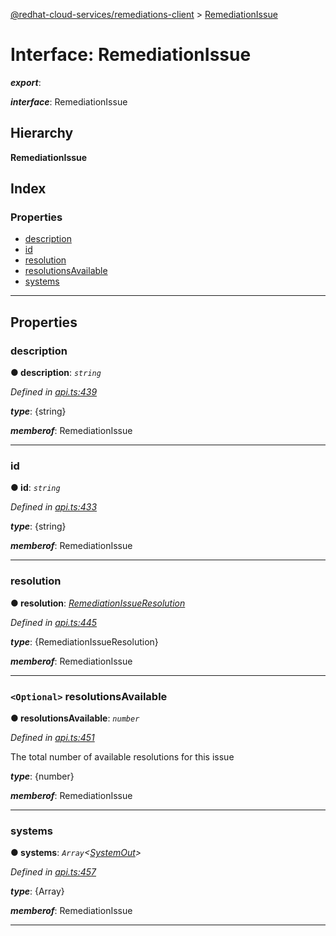 [@redhat-cloud-services/remediations-client](../README.md) > [RemediationIssue](../interfaces/remediationissue.md)

# Interface: RemediationIssue

*__export__*: 

*__interface__*: RemediationIssue

## Hierarchy

**RemediationIssue**

## Index

### Properties

* [description](remediationissue.md#description)
* [id](remediationissue.md#id)
* [resolution](remediationissue.md#resolution)
* [resolutionsAvailable](remediationissue.md#resolutionsavailable)
* [systems](remediationissue.md#systems)

---

## Properties

<a id="description"></a>

###  description

**● description**: *`string`*

*Defined in [api.ts:439](https://github.com/RedHatInsights/javascript-clients/blob/master/packages/remediations/api.ts#L439)*

*__type__*: {string}

*__memberof__*: RemediationIssue

___
<a id="id"></a>

###  id

**● id**: *`string`*

*Defined in [api.ts:433](https://github.com/RedHatInsights/javascript-clients/blob/master/packages/remediations/api.ts#L433)*

*__type__*: {string}

*__memberof__*: RemediationIssue

___
<a id="resolution"></a>

###  resolution

**● resolution**: *[RemediationIssueResolution](remediationissueresolution.md)*

*Defined in [api.ts:445](https://github.com/RedHatInsights/javascript-clients/blob/master/packages/remediations/api.ts#L445)*

*__type__*: {RemediationIssueResolution}

*__memberof__*: RemediationIssue

___
<a id="resolutionsavailable"></a>

### `<Optional>` resolutionsAvailable

**● resolutionsAvailable**: *`number`*

*Defined in [api.ts:451](https://github.com/RedHatInsights/javascript-clients/blob/master/packages/remediations/api.ts#L451)*

The total number of available resolutions for this issue

*__type__*: {number}

*__memberof__*: RemediationIssue

___
<a id="systems"></a>

###  systems

**● systems**: *`Array`<[SystemOut](systemout.md)>*

*Defined in [api.ts:457](https://github.com/RedHatInsights/javascript-clients/blob/master/packages/remediations/api.ts#L457)*

*__type__*: {Array}

*__memberof__*: RemediationIssue

___

